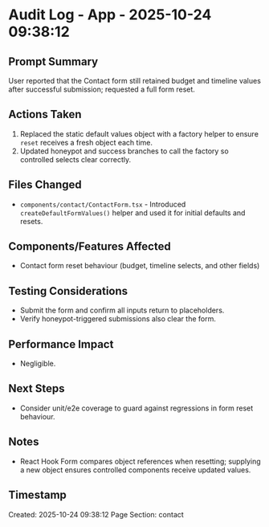 # Audit Log - App - 2025-10-24 09:38:12

## Prompt Summary

User reported that the Contact form still retained budget and timeline values after successful submission; requested a full form reset.

## Actions Taken

1. Replaced the static default values object with a factory helper to ensure `reset` receives a fresh object each time.
2. Updated honeypot and success branches to call the factory so controlled selects clear correctly.

## Files Changed

- `components/contact/ContactForm.tsx` - Introduced `createDefaultFormValues()` helper and used it for initial defaults and resets.

## Components/Features Affected

- Contact form reset behaviour (budget, timeline selects, and other fields)

## Testing Considerations

- Submit the form and confirm all inputs return to placeholders.
- Verify honeypot-triggered submissions also clear the form.

## Performance Impact

- Negligible.

## Next Steps

- Consider unit/e2e coverage to guard against regressions in form reset behaviour.

## Notes

- React Hook Form compares object references when resetting; supplying a new object ensures controlled components receive updated values.

## Timestamp

Created: 2025-10-24 09:38:12
Page Section: contact

